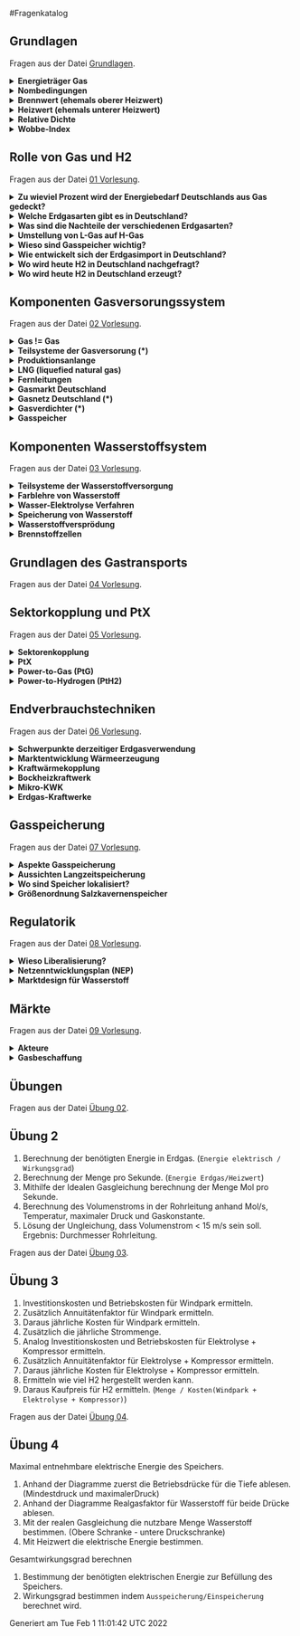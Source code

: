 #Fragenkatalog
## Grundlagen
Fragen aus der Datei [Grundlagen](./Fragenkatalog/00%20Grundlagen/Grundlagen.md).
<details><summary><b>Energieträger Gas</b></summary>
<table><tr><td>

- Erdgas
- Biogas
- SNG/Stadtgas (syntetisches Gas, auf Basis von Kohle) 

</td></tr></table>
</details>
<details><summary><b>Nombedingungen</b></summary>
<table><tr><td>

- Druck von 1013,25 hPa
- Temperatur von 273,15 Kelvin (= 0 °C)

</td></tr></table>
</details>
<details><summary><b>Brennwert (ehemals oberer Heizwert)</b></summary>
<table><tr><td>

- Wärmemenge, die bei vollständiger Verbrennung von 1 m^3 trockenen Gases im Normzustand frei wird
- Verbrennungsprodukte werden auf die Ausgangsbedingungen zurückgeführt
- das sich bei der Verbrennung bildende Wasser wird vollständig kondensiert

</td></tr></table>
</details>
<details><summary><b>Heizwert (ehemals unterer Heizwert)</b></summary>
<table><tr><td>

- Wärmemenge, die bei der vollständigen Verbrennung von 1 m³ trockenen Gases im Normzustand frei wird
- das bei der Verbrennung gebildete Wasser liegt dampfförmig vor

</td></tr></table>
</details>
<details><summary><b>Relative Dichte</b></summary>
<table><tr><td>

- Dichteverhältnis aus der Dichte des Gases und der Dichte der trockenen Luft unter gleichen Druck- und Temperaturbedingungen

</td></tr></table>
</details>
<details><summary><b>Wobbe-Index</b></summary>
<table><tr><td>

- Wärmebelastung eines Gasbrenners, Brenngase mit gleichem Wobbe-Index ergeben bei gleichem Druck am Brenner annähernd die gleiche Wärmebelastung
- Ws =  Brennwert / sqrt(d)
</td></tr></table>
</details>

## Rolle von Gas und H2
Fragen aus der Datei [01 Vorlesung](./Fragenkatalog/01%20Rolle%20von%20Gas%20und%20H2/01%20Vorlesung.md).
<details><summary><b>Zu wieviel Prozent wird der Energiebedarf Deutschlands aus Gas gedeckt?</b></summary>
<table><tr><td>

ca. 25 %

90 % werden in D importiert

</td></tr></table>
</details>
<details><summary><b>Welche Erdgasarten gibt es in Deutschland?</b></summary>
<table><tr><td>

- L-Gas (Low calorific gas)
  - geringer Methangehalt
  - geringer Brennwert
  - erhalten 25% der Gas-Kunden 
  - 80 - 87 % Methan
- H-Gas (High calorific gas)
  - höherer Methangehalt
  - höherer Brennwert
  - erhalten 75% der Gas-Kunden
  - 87 - 99 % Methan  
  
</td></tr></table>
</details>
<details><summary><b>Was sind die Nachteile der verschiedenen Erdgasarten?</b></summary>
<table><tr><td>

Aufgrund der unterschiedlichen Brennwerte muss Transport in getrennten Gasnetzen erfolgen.

</td></tr></table>
</details>
<details><summary><b>Umstellung von L-Gas auf H-Gas</b></summary>
<table><tr><td>

- bis 2030
- Umrüstung der Geräte von mehr als vier Millionen Kunden erforderlich

</td></tr></table>
</details>
<details><summary><b>Wieso sind Gasspeicher wichtig?</b></summary>
<table><tr><td>

- Langzeitspeicher
- Große Energiemengen ca. 110 TWh
- Gewährleistung der Versorungssicherheit
- Bedarfsorientierte Rückverstromung

</td></tr></table>
</details>
<details><summary><b>Wie entwickelt sich der Erdgasimport in Deutschland?</b></summary>
<table><tr><td>

TODO 

</td></tr></table>
</details>
<details><summary><b>Wo wird heute H2 in Deutschland nachgefragt?</b></summary>
<table><tr><td>

- Hauptverwendung in der chemischen Industrie und Raffinerietechnik
- H2 ist wichtiger Grundstoff für
  - Ammonikasynthese (z.B. für Düngemittel)
  - Methanolsynthese (z.B. Kunststoffe)
  - Raffinerieprozesse (z.B. Aufbereitung von Rohöl)
  
</td></tr></table>
</details>
<details><summary><b>Wo wird heute H2 in Deutschland erzeugt?</b></summary>
<table><tr><td>

- Gesamtproduktion von 57 TWh H2 Heizwert
- H2 als Nebenprodukt (53 %)
  - Petrochemie: Ethylenproduktion
  - Petrochemie: Benzinreforming
  - Kohlevergasung (Koksgas) 
  - sonstige
- H2 als Hauptprodukt (47 %)
  - Dampreformierung von Erdgas oder Naphta
  - Partielle Oxidation von Schweröl
- Derzeit: Kaum Elektrolyse aus grünem Strom.  
 
</td></tr></table>
</details>

## Komponenten Gasversorungssystem
Fragen aus der Datei [02 Vorlesung](./Fragenkatalog/02%20Komponenten%20Gasversorungssystem/02%20Vorlesung.md).
<details><summary><b>Gas != Gas </b></summary>
<table><tr><td>

- je Herkunft unterschiedliche Erdgasqualität
  - Brennwerte [kWh/m^3]
  - Oberer Wobbeindex [kWh/m^3]
  - Dichte [kg/m^3]
- Bestandteile
  - Methan (*)
  - Ethan (*)
  - Propan (*)
  - Butan (*)
  - CO2
  - N2
  - O2
  
</td></tr></table>
</details>
<details><summary><b>Teilsysteme der Gasversorung (*)</b></summary>
<table><tr><td>

- Gasförderunng
- Internationaler Gastransport
  - LNG 
  - Interkontinentale Pipelines
- Nationale Gastransportinfrastruktur
  - Pipelines
  - Verdichtungsstation
  - Gasdruckregel und Messtationen
  - Gasspeicher
- Gasverteilnetze
  - Übergabestationen
  - Verteilnetze
- Gasverwendung
  - Wärmemarkt
  - Stromerzeugugn
  - Industrie
  - Rohstoff
  - Verkehr

</td></tr></table>
</details>
<details><summary><b>Produktionsanlange</b></summary>
<table><tr><td>

- Konventionelle Förderung
  - Offshore-Plattformen
  - Onshore-Förderung
- Unkonventionelle Förderung
  - Schiefergas
  - Kohleflözgas
  - Methanhydrate

</td></tr></table>
</details>
<details><summary><b>LNG (liquefied natural gas)</b></summary>
<table><tr><td>

- Abkühlung des Ergases auf -161 bis -164 °C
- Volumen 1/600tel
  - Flüssigvolumen: 422 kg/m^3 
  - Gasförmiges Volumen: 0,73 kg/m^3
  
- Über 500 Schiffe zum Transport
- Über 140 LNG Terminals
- Deutschland plant ein Terminal in WHV

</td></tr></table>
</details>
<details><summary><b>Fernleitungen</b></summary>
<table><tr><td>

- meistens mit 65 bis 80 bar (Einzelfälle bis 100 bar)
- Meistens in einer Tiefe von 0.8 - 1 Meter

</td></tr></table>
</details>
<details><summary><b>Gasmarkt Deutschland </b></summary>
<table><tr><td>

- NCG und Gaspool (wurden in Oktober 2021 zusammen gelegt)
- Akteure
  - 16 Gasfernleitungsunternehmen
  - 704 Verteilnetzbetreiber
  - Speicherbetreiber
  - Händer
  - Vertrieb
  - 14 Mio. Letztverbraucher

</td></tr></table>
</details>
<details><summary><b>Gasnetz Deutschland (*)</b></summary>
<table><tr><td>

- Transportnetz
  - über 80 bar
  - 122500 km Netze
- Regionales Verteilnetz
  - ca. 16 bar
  - 209000 km
- Lokales Verteilnetz   
  - > 10mbar
  - 161000 km

Eigenschaften
- Gasleitungen 8x so effektiv wie Hochspannungsleitungen
- Nord-Süd-Kapazität für Gas 4x so hoch wie für Strom (75 GW)
- Ausreichend Speicherkapazität für 3 Monate. (280 TWh Speicher, Jahresbedarf 1000 TWh)

</td></tr></table>
</details>
<details><summary><b>Gasverdichter (*)</b></summary>
<table><tr><td>

- Strömunngsverdichter
  - Axialkoblenkompressoren
  - Radialkolbenkompressoren
- Verdränger-Prinzip
  - Kolbenverdichter
  - Membranverdichter
  - Schraubenverdichter

TODO Funktionsweise  
  
</td></tr></table>
</details>
<details><summary><b>Gasspeicher</b></summary>
<table><tr><td>

- Dienen zum Ausgleich saisonaler und tageszeitlicher Verbrauchsspitzen
- Untergrundspeicher
  - Porenspeicher
  - Karvernenspeicher
  - Gasverteilnetz
- Oberirdische Speicher 
  - Gasverteilnetz 
  - Grüne Kugeln  
</td></tr></table>
</details>

## Komponenten Wasserstoffsystem
Fragen aus der Datei [03 Vorlesung](./Fragenkatalog/03%20Komponenten%20Wasserstoffsystem/03%20Vorlesung.md).
<details><summary><b>Teilsysteme der Wasserstoffversorgung</b></summary>
<table><tr><td>

- Erzeugung
  - Fossile
  - Biongene
  - Strombasierte
- Internationaler Transport
  - LH2 (liquefied hydrogen)
  - LOHC, Ammoniak, PtL
  - Ferntransport Pipelines
- Nationale Transportinfrastruktur
  - Pipeline 
  - Transport per LKW, Bahn, Schiff
  - Wasserstoffspeicher
- Verteilung
  - Pipeline 
  - LKW 
- Verwendung
  - Stromerzeugung
  - Industrie
  - Rohstoff
  - Verkehr
  - Wärme  
  
</td></tr></table>
</details>
<details><summary><b>Farblehre von Wasserstoff</b></summary>
<table><tr><td>

- Grüner Wasserstoff: Herstellung aus Elektrolyse aus erneuerbaren Energiequellen
- Grauer Wasserstoff: Herstellung aus fossilen Brennstoffen. (z.B. Dampfreformierung)
- Blauer Wasserstoff: Grauer Wasserstoff, jedoch wird das freigesetzte CO2 eingefangen = Bilanziell CO2 neutral
- Türkiser Wasserstoff: Herstellung durch Spaltung von Methan (Methanpryolyse)


</td></tr></table>
</details>
<details><summary><b>Wasser-Elektrolyse Verfahren</b></summary>
<table><tr><td>

Bei allen Elektrolyse-Verfahren gibt es eine Anode und Kathode, die elektrisch geladen sind. Aufgrund der speziellen Beschaffenheit und eine besonderen Zwischenschicht (zwischen Anode/Kathode) wird H2O gespalten.

- Alkalische Elektrolyse (AEL)
  - Membran: Diaphragm
  - Was wird transportiert? OH-
- Membran-Elektrolyse (PEMEL)
  - Membran: Polymeric Membrane
  - Was wird transportiert? H+
- Hochtemperaturelektrolyse (HTES)
  - Membran: Ceramic Membrane
  - Was wird transportiert? O2-

![img.png](./Fragenkatalog/03%20Komponenten%20Wasserstoffsystem/img.png)

</td></tr></table>
</details>
<details><summary><b>Speicherung von Wasserstoff</b></summary>
<table><tr><td>

- Geologische Wasserstoffspeicherung
  - TODO
- Kissengas: Grundmenge an Gas im Speicher, kann nicht entnommen werden.
- Arbeitsgas: Nutzbares Gas im Speicher 
- Druck im Speicher darf nicht zu hoch sein, da Wasserstoff flüchtig ist. 
  
</td></tr></table>
</details>
<details><summary><b>Wasserstoffversprödung</b></summary>
<table><tr><td>

- H2 ist das kleinste Element im Periodensystem
- Deshalb: Kann in Materialien eindringen
- Beschädigt Leitungen, bis diese reißen
- Lösung: Nicht H2 pur in Gasform transportieren 

</td></tr></table>
</details>
<details><summary><b>Brennstoffzellen</b></summary>
<table><tr><td>

TODO
</td></tr></table>
</details>

## Grundlagen des Gastransports
Fragen aus der Datei [04 Vorlesung](./Fragenkatalog/04%20Grundlagen%20des%20Gastransports/04%20Vorlesung.md).
## Sektorkopplung und PtX
Fragen aus der Datei [05 Vorlesung](./Fragenkatalog/05%20Sektorkopplung%20und%20PtX/05%20Vorlesung.md).
<details><summary><b>Sektorenkopplung</b></summary>
<table><tr><td>

Unter Sektorenkopplung versteht man alle Maßnahmen, die zu einem Zusammenwachsen der Sektoren Stromerzeugung, Mobilität, Wärme und Produktion und ihren jeweiligen Infrastrukturen führen.

- Direkte Nutzung von Strom
- Indirekte Nutzung von Strom (PtX)

</td></tr></table>
</details>
<details><summary><b>PtX</b></summary>
<table><tr><td>

Oberbegriff für diverse Power-to-Verfahren.

- Power-to-Hydrogen (PtH2)
- Power-to-Gas (PtG)
- Power-to-Heat (PtH)
- ...

</td></tr></table>
</details>
<details><summary><b>Power-to-Gas (PtG)</b></summary>
<table><tr><td>

Umwandlung von Strom zu Methan (Hauptbestandteil von Erdgas). Wirkungsgrad PtP TODO.

- chemische Methanisierung
- biologische Methanisierung

Vorteile von SNG (synthetic natural gas):
- Gaseigenschaft sehr ähnlich zu Erdgas
- Verwendung der vorhandenen Infrastrukturen
  - Speicher
  - Transport
  - Verstromung

Herausforderungen von SNG:
- Skalierung der Elektrolysetechnik
- Kostenseitige Konkurrenzfähigkeit zu fossilem Erdgas
- Braucht CO2
  - CO2 aus der Luft
  - Biogase
  - Fossile CO2-Quellen

</td></tr></table>
</details>
<details><summary><b>Power-to-Hydrogen (PtH2)</b></summary>
<table><tr><td>

Umwandlung von Strom zu Wasserstoff. Wirkungsgrad PtP 34 - 50 %.

Vorteile
- Umrüstung der bestehenden Infrastruktur möglich
- Erschließung neuer Sektoren: Verkehr und Industrie
- Höhere Gesamtwirkungsgrade [als Methanisierung].
- Kein CO2 beim Endverbraucher

Herausforderungen:
- Skalierung der Elektrolysetechnik
- Neue Verteilungsinfrastruktur
- Kostenseitige Konkurrenzfähigkeit zu erneuerbaren Strom
</td></tr></table>
</details>

## Endverbrauchstechniken
Fragen aus der Datei [06 Vorlesung](./Fragenkatalog/06%20Endverbrauchstechniken/06%20Vorlesung.md).
<details><summary><b>Schwerpunkte derzeitiger Erdgasverwendung</b></summary>
<table><tr><td>

- **Raumwärme** und Warmwasserbereitstellung
- Bereitstellung **Prozesswärme**, insbesondere Mitteltemperatur und Hochtemperatur
- **Kraftwerksprozesse** insbesondere Gasturbinen

</td></tr></table>
</details>
<details><summary><b>Marktentwicklung Wärmeerzeugung</b></summary>
<table><tr><td>

Heizkessel >> Wärmepumpe

Wechsel des Energieträgers von Erdgas >> Strom.

</td></tr></table>
</details>
<details><summary><b>Kraftwärmekopplung</b></summary>
<table><tr><td>

Bereitstellung von Strom und Wärme.

| Größenordnung | Technologie                                 |
|---------------|---------------------------------------------|
| 1 kW          | Stirlingmotor <br>                          |
| 10 kW         | NT-Brennstoffzelle <br>  HT-Brennstoffzelle |
| 100 kW        | Gasmotor                                    |
| 1 MW          | Gasturbine                                  |  
| 10 MW         | GuD-Kraftwerke (reine Stromerzeugung)       |

</td></tr></table>
</details>
<details><summary><b>Bockheizkraftwerk</b></summary>
<table><tr><td>

Gasmotor >> Generator >> Strom

Erdgas verbrennt und treibt den Motor an. Die Abgase werden zusätzlich zur Wärmeerzeugung genutzt.

Vorteile
- Kopplung von Strom- und Wärmeerzeugung >> Hoher Wirkungsgrad
- Nutzung verschiedener Gase möglich
- Dezentrale Lösung für z.B. Nahwärmenetze

</td></tr></table>
</details>
<details><summary><b>Mikro-KWK</b></summary>
<table><tr><td>

Diverse Technologien ermöglichen die Kopplung von Strom und Wärme.

Vorteile
- Hohe elektrische Effizienz
- Hohe Brennstoffnutzung
- Stromgeführter Betrieb möglich

</td></tr></table>
</details>
<details><summary><b>Erdgas-Kraftwerke</b></summary>
<table><tr><td>

Bauarten
- Gasturbinen
- Gasgefeuerte Dampfkraftwerke
- Gas- und Dampfkraftwerke (GuD)

Vorteile
- Kopplung von Strom- und Wärmeerzeugung >> Hoher Wirkungsgrad
- Geringe Investitionskosten
- Umstellung auf Wasserstoff möglich
</td></tr></table>
</details>

## Gasspeicherung
Fragen aus der Datei [07 Vorlesung](./Fragenkatalog/07%20Gasspeicherung/07%20Vorlesung.md).
<details><summary><b>Aspekte Gasspeicherung</b></summary>
<table><tr><td>

Es geht immer um **Versorungsoptimierung** und das gute Management von **Spitzenlasten**.

- Ausgleich zwischen Ein- und Ausspeisung bei langen Leitungen (Zeitskala: Tage)
- Ausgleich saisonaler Abnahmeschwankungen (Zeitskala: Monate)
- Optimierung des Beschaffungsertragsportfolios (Zeitskala: Monate)
- Nivellierung von Produktion und Abnahme durch Kunden
- Abdeckung von Spitzenlasten (peak-shaving)
- Aufrechterhaltung der Versorgung bei Störungen auf der Produzentenseite oder im Leitungssystem
- Geostrategische Versorgungssicherheit

</td></tr></table>
</details>
<details><summary><b>Aussichten Langzeitspeicherung</b></summary>
<table><tr><td>

Im Jahr 2045 werden zur Überbrückung von Dunkelflauten Wasserstoffspeicher gebraucht.

</td></tr></table>
</details>
<details><summary><b>Wo sind Speicher lokalisiert?</b></summary>
<table><tr><td>

Überwiegend im Norden. 

</td></tr></table>
</details>
<details><summary><b>Größenordnung Salzkavernenspeicher</b></summary>
<table><tr><td>

Größen zwischen 350.000 und 750.000 Kubikmeter.

In einer Tiefe von 400 bis 2000 m.

</td></tr></table>
</details>

## Regulatorik
Fragen aus der Datei [08 Vorlesung](./Fragenkatalog/08%20Regulatorik/08%20Vorlesung.md).
<details><summary><b>Wieso Liberalisierung?</b></summary>
<table><tr><td>

- Freier Netzzugang
- Regulierung der Entgelte und Bedingungen
- Entflechtung der EVU (Erzeugung, Handel, Transport, Verteilung, Speicherung)

Ziel: Diskriminierungsfreier Wettbewerb

</td></tr></table>
</details>
<details><summary><b>Netzenntwicklungsplan (NEP)</b></summary>
<table><tr><td>

- Wird alle 2 Jahre überarbeitet
- Grundlage: Prognosen für Gas-Aufkommen und -Nachfrage
- Ziel: Vorlage eines Plans zum Netzausbau inkl. Festlegung konkreter Projekte

</td></tr></table>
</details>
<details><summary><b>Marktdesign für Wasserstoff</b></summary>
<table><tr><td>

Aktuell: Insellösung. Kein Markt vorhanden.

Geplant:
Analog zu Strom- und Gasmarkt: Liberalisiert
(Freier Netzzugang, Regulierung und Entflechtung)

Konsequenzen:
- Entflechtung bestehender Unternehmen
- Regulation der H2 Infrastrukturen
</td></tr></table>
</details>

## Märkte
Fragen aus der Datei [09 Vorlesung](./Fragenkatalog/09%20Märkte/09%20Vorlesung.md).
<details><summary><b>Akteure</b></summary>
<table><tr><td>

- Produzenten
- Händler
- Netzwerkbetreiber
- Speicherbetreiber
- Endverbraucher
- Lieferanten

</td></tr></table>
</details>
<details><summary><b>Gasbeschaffung</b></summary>
<table><tr><td>

- Nationale Förderung (Rückläufig)
- Handel an der Börse
  - Terminmarkt: Langfristige Lieferverträge
  - Spotmarkt: Kurzfristige Lieferung
  
</td></tr></table>
</details>

## Übungen
Fragen aus der Datei [Übung 02](./Fragenkatalog/99%20Übungen/Übung%2002.md).

Übung 2
-----

1. Berechnung der benötigten Energie in Erdgas. (``Energie elektrisch / Wirkungsgrad``)
2. Berechnung der Menge pro Sekunde. (``Energie Erdgas/Heizwert``)
3. Mithilfe der Idealen Gasgleichung berechnung der Menge Mol pro Sekunde. 
4. Berechnung des Volumenstroms in der Rohrleitung anhand Mol/s, Temperatur, maximaler Druck und Gaskonstante.
5. Lösung der Ungleichung, dass Volumenstrom < 15 m/s sein soll. Ergebnis: Durchmesser Rohrleitung.
</td></tr></table>
</details>

Fragen aus der Datei [Übung 03](./Fragenkatalog/99%20Übungen/Übung%2003.md).

Übung 3
-------
1. Investitionskosten und Betriebskosten für Windpark ermitteln.
2. Zusätzlich Annuitätenfaktor für Windpark ermitteln.
3. Daraus jährliche Kosten für Windpark ermitteln.
4. Zusätzlich die jährliche Strommenge.
5. Analog Investitionskosten und Betriebskosten für Elektrolyse + Kompressor ermitteln.
6. Zusätzlich Annuitätenfaktor für Elektrolyse + Kompressor ermitteln.
7. Daraus jährliche Kosten für Elektrolyse + Kompressor ermitteln.
8. Ermitteln wie viel H2 hergestellt werden kann.
9. Daraus Kaufpreis für H2 ermitteln. (```Menge / Kosten(Windpark + Elektrolyse + Kompressor)```)
</td></tr></table>
</details>

Fragen aus der Datei [Übung 04](./Fragenkatalog/99%20Übungen/Übung%2004.md).

Übung 4
-------
Maximal entnehmbare elektrische Energie des Speichers.
1. Anhand der Diagramme zuerst die Betriebsdrücke für die Tiefe ablesen. (Mindestdruck und maximalerDruck)
2. Anhand der Diagramme Realgasfaktor für Wasserstoff für beide Drücke ablesen.
3. Mit der realen Gasgleichung die nutzbare Menge Wasserstoff bestimmen. (Obere Schranke - untere Druckschranke)
4. Mit Heizwert die elektrische Energie bestimmen.

Gesamtwirkungsgrad berechnen
1. Bestimmung der benötigten elektrischen Energie zur Befüllung des Speichers.
2. Wirkungsgrad bestimmen indem ``Ausspeicherung/Einspeicherung`` berechnet wird.
</td></tr></table>
</details>



Generiert am Tue Feb  1 11:01:42 UTC 2022

